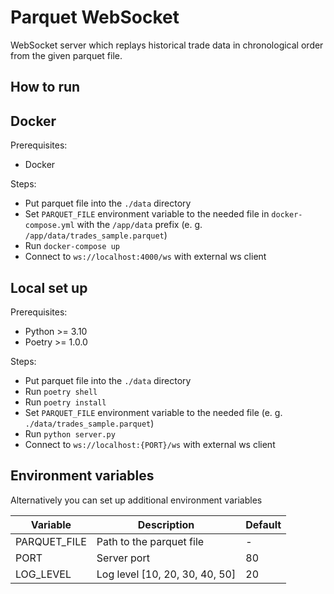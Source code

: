 # Parquet WebSocket

WebSocket server which replays historical trade data in chronological order from the given parquet file.

## How to run

## Docker
Prerequisites:
* Docker

Steps:
* Put parquet file into the `./data` directory
* Set `PARQUET_FILE` environment variable to the needed file in `docker-compose.yml` with the `/app/data` prefix (e. g. `/app/data/trades_sample.parquet`)
* Run `docker-compose up`
* Connect to `ws://localhost:4000/ws` with external ws client

## Local set up
Prerequisites:
* Python >= 3.10
* Poetry >= 1.0.0

Steps:
* Put parquet file into the `./data` directory
* Run `poetry shell`
* Run `poetry install`
* Set `PARQUET_FILE` environment variable to the needed file (e. g. `./data/trades_sample.parquet`)
* Run `python server.py`
* Connect to `ws://localhost:{PORT}/ws` with external ws client

## Environment variables
Alternatively you can set up additional environment variables

| Variable      | Description                    | Default |
|---------------|--------------------------------|---------|
| PARQUET_FILE  | Path to the parquet file       | -       |
| PORT          | Server port                    | 80      |
| LOG_LEVEL     | Log level [10, 20, 30, 40, 50] | 20      |
